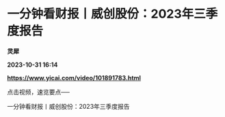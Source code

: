 # 一分钟看财报丨威创股份：2023年三季度报告
**灵犀**

**2023-10-31 16:14**

**https://www.yicai.com/video/101891783.html**

点击视频，速览要点──

一分钟看财报丨威创股份：2023年三季度报告